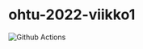 # ohtu-2022-viikko1


![Github Actions](https://github.com/jani-e/ohtu-2022-viikko1/actions/workflows/gradle.yml/badge.svg)
